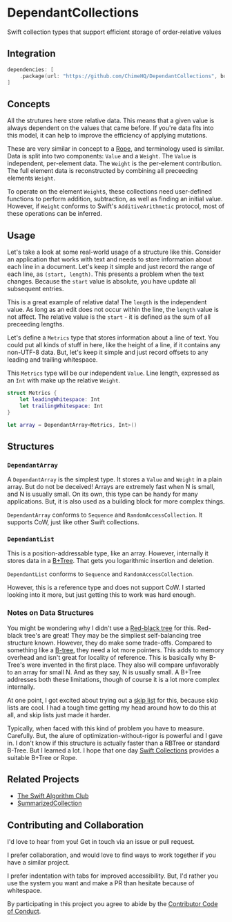 # DependantCollections
Swift collection types that support efficient storage of order-relative values

## Integration

```swift
dependencies: [
    .package(url: "https://github.com/ChimeHQ/DependantCollections", branch: "main")
]
```

## Concepts

All the strutures here store relative data. This means that a given value is always dependent on the values that came before. If you're data fits into this model, it can help to improve the efficiency of applying mutations.

These are very similar in concept to a [Rope](https://en.wikipedia.org/wiki/Rope_(data_structure)), and terminology used is similar. Data is split into two components: `Value` and a `Weight`. The `Value` is independent, per-element data. The `Weight` is the per-element contribution. The full element data is reconstructed by combining all preceeding elements `Weight`.

To operate on the element `Weight`s, these collections need user-defined functions to perform addition, subtraction, as well as finding an initial value. However, if `Weight` conforms to Swift's `AdditiveArithmetic` protocol, most of these operations can be inferred.

## Usage

Let's take a look at some real-world usage of a structure like this. Consider an application that works with text and needs to store information about each line in a document. Let's keep it simple and just record the range of each line, as `(start, length)`. This presents a problem when the text changes. Because the `start` value is absolute, you have update all subsequent entries.

This is a great example of relative data! The `length` is the independent value. As long as an edit does not occur within the line, the `length` value is not affect. The relative value is the `start` - it is defined as the sum of all preceeding lengths.

Let's define a `Metrics` type that stores information about a line of text. You could put all kinds of stuff in here, like the height of a line, if it contains any non-UTF-8 data. But, let's keep it simple and just record offsets to any leading and trailing whitespace.

This `Metrics` type will be our independent `Value`. Line length, expressed as an `Int` with make up the relative `Weight`.

```swift
struct Metrics {
    let leadingWhitespace: Int
    let trailingWhitespace: Int
}

let array = DependantArray<Metrics, Int>()


```

## Structures

### `DependantArray`

A `DependantArray` is the simplest type. It stores a `Value` and `Weight` in a plain array. But do not be deceived! Arrays are extremely fast when N is small, and N is usually small. On its own, this type can be handy for many applications. But, it is also used as a building block for more complex things.

`DependantArray` conforms to `Sequence` and `RandomAccessCollection`. It supports CoW, just like other Swift collections.

### `DependantList`

This is a position-addressable type, like an array. However, internally it stores data in a [B+Tree](https://en.wikipedia.org/wiki/B%2B_tree). That gets you logarithmic insertion and deletion.

`DependantList` conforms to `Sequence` and `RandomAccessCollection`.

However, this is a reference type and does not support CoW. I started looking into it more, but just getting this to work was hard enough.

### Notes on Data Structures

You might be wondering why I didn't use a [Red-black tree](https://en.wikipedia.org/wiki/Red–black_tree) for this. Red-black tree's are great! They may be the simpliest self-balancing tree structure known. However, they do make some trade-offs. Compared to something like a [B-tree](https://en.wikipedia.org/wiki/B-tree), they need a lot more pointers. This adds to memory overhead and isn't great for locality of reference. This is basically why B-Tree's were invented in the first place. They also will compare unfavorably to an array for small N. And as they say, N is usually small. A B+Tree addresses both these limitations, though of course it is a lot more complex internally.

At one point, I got excited about trying out a [skip list](https://en.wikipedia.org/wiki/Skip_list) for this, because skip lists are cool. I had a tough time getting my head around how to do this at all, and skip lists just made it harder.

Typically, when faced with this kind of problem you have to measure. Carefully. But, the alure of optimization-without-rigor is powerful and I gave in. I don't know if this structure is actually faster than a RBTree or standard B-Tree. But I learned a lot. I hope that one day [Swift Collections](https://github.com/apple/swift-collections) provides a suitable B+Tree or Rope.

## Related Projects

- [The Swift Algorithm Club](https://github.com/kodecocodes/swift-algorithm-club)
- [SummarizedCollection](https://github.com/jessegrosjean/SummarizedCollection)

## Contributing and Collaboration

I'd love to hear from you! Get in touch via an issue or pull request.

I prefer collaboration, and would love to find ways to work together if you have a similar project.

I prefer indentation with tabs for improved accessibility. But, I'd rather you use the system you want and make a PR than hesitate because of whitespace.

By participating in this project you agree to abide by the [Contributor Code of Conduct](CODE_OF_CONDUCT.md).
